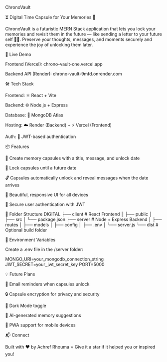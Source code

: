 ChronoVault

⏳ Digital Time Capsule for Your Memories 💌

ChronoVault is a futuristic MERN Stack application that lets you lock your memories and revisit them in the future — like sending a letter to your future self 🚀🧠. Preserve your thoughts, messages, and moments securely and experience the joy of unlocking them later.

🚀 Live Demo

Frontend (Vercel): chrono-vault-one.vercel.app

Backend API (Render): chrono-vault-9mfd.onrender.com

🛠️ Tech Stack

Frontend: ⚛️ React + Vite

Backend: 🌐 Node.js + Express

Database: 🍃 MongoDB Atlas

Hosting: ☁️ Render (Backend) + ⚡ Vercel (Frontend)

Auth: 🔑 JWT-based authentication

📦 Features

📝 Create memory capsules with a title, message, and unlock date

🔐 Lock capsules until a future date

🔓 Capsules automatically unlock and reveal messages when the date arrives

🌈 Beautiful, responsive UI for all devices

🧾 Secure user authentication with JWT

🧠 Folder Structure
DIGITAL 
├── client      # React Frontend
│   ├── public
│   ├── src
│   └── package.json
├── server      # Node + Express Backend
│   ├── routes
│   ├── models
│   ├── config
│   ├── .env
│   └── server.js
└── dist        # Optional build folder

📁 Environment Variables

Create a .env file in the /server folder:

MONGO_URI=your_mongodb_connection_string
JWT_SECRET=your_jwt_secret_key
PORT=5000

💡 Future Plans

📩 Email reminders when capsules unlock

🔒 Capsule encryption for privacy and security

🌙 Dark Mode toggle

🧠 AI-generated memory suggestions

📱 PWA support for mobile devices

📬 Connect

Built with ❤️ by Achref Rhouma
⭐ Give it a star if it helped you or inspired you!
